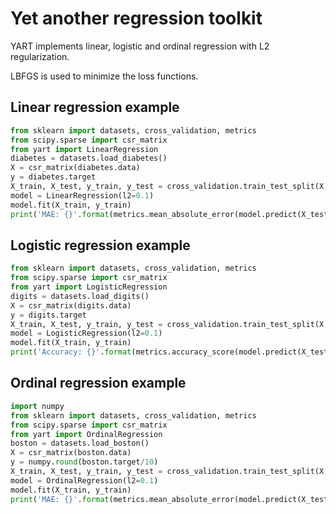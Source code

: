 # Yet another regression toolkit

YART implements linear, logistic and ordinal regression with L2 regularization.

LBFGS is used to minimize the loss functions.

## Linear regression example
```python
from sklearn import datasets, cross_validation, metrics
from scipy.sparse import csr_matrix
from yart import LinearRegression
diabetes = datasets.load_diabetes()
X = csr_matrix(diabetes.data)
y = diabetes.target
X_train, X_test, y_train, y_test = cross_validation.train_test_split(X, y, test_size=0.5)
model = LinearRegression(l2=0.1)
model.fit(X_train, y_train)
print('MAE: {}'.format(metrics.mean_absolute_error(model.predict(X_test), y_test)))
```

## Logistic regression example
```python
from sklearn import datasets, cross_validation, metrics
from scipy.sparse import csr_matrix
from yart import LogisticRegression
digits = datasets.load_digits()
X = csr_matrix(digits.data)
y = digits.target
X_train, X_test, y_train, y_test = cross_validation.train_test_split(X, y, test_size=0.5)
model = LogisticRegression(l2=0.1)
model.fit(X_train, y_train)
print('Accuracy: {}'.format(metrics.accuracy_score(model.predict(X_test), y_test)))
```

## Ordinal regression example
```python
import numpy
from sklearn import datasets, cross_validation, metrics
from scipy.sparse import csr_matrix
from yart import OrdinalRegression
boston = datasets.load_boston()
X = csr_matrix(boston.data)
y = numpy.round(boston.target/10)
X_train, X_test, y_train, y_test = cross_validation.train_test_split(X, y, test_size=0.5)
model = OrdinalRegression(l2=0.1)
model.fit(X_train, y_train)
print('MAE: {}'.format(metrics.mean_absolute_error(model.predict(X_test), y_test)))
```
